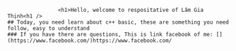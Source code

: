                     <h1>Hello, welcome to respositative of Lâm Gia Thịnh<h1 />
    ## Today, you need learn about c++ basic, these are something you need follow, easy to understand 
    ### If you have there are questions, This is link facebook of me: [](https://www.facebook.com/)https://www.facebook.com/

